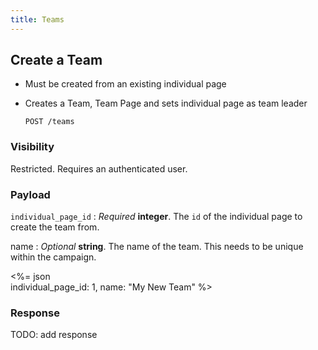 ```yaml
---
title: Teams
---
```

## Create a Team


* Must be created from an existing individual page

* Creates a Team, Team Page and sets individual page as team leader


      POST /teams

### Visibility

Restricted. Requires an authenticated user.

### Payload

`individual_page_id`
: _Required_ **integer**. The `id` of the individual page to create the
team from.

name
: _Optional_ **string**. The name of the team. This needs to be unique
within the campaign.

<%= json \
  individual_page_id: 1,
  name: "My New Team"
%>

### Response

TODO: add response
